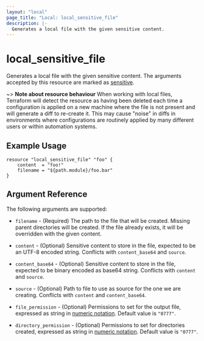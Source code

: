 ```yaml
---
layout: "local"
page_title: "Local: local_sensitive_file"
description: |-
  Generates a local file with the given sensitive content.
---
```


# local_sensitive_file

Generates a local file with the given sensitive content.
The arguments accepted by this resource are marked as
[sensitive](https://learn.hashicorp.com/tutorials/terraform/sensitive-variables).

~> **Note about resource behaviour**
When working with local files, Terraform will detect the resource
as having been deleted each time a configuration is applied on a new machine
where the file is not present and will generate a diff to re-create it. This
may cause "noise" in diffs in environments where configurations are routinely
applied by many different users or within automation systems.

## Example Usage

```hcl
resource "local_sensitive_file" "foo" {
    content  = "foo!"
    filename = "${path.module}/foo.bar"
}
```

## Argument Reference

The following arguments are supported:

* `filename` - (Required) The path to the file that will be created.
  Missing parent directories will be created.
  If the file already exists, it will be overridden with the given content.

* `content` - (Optional) Sensitive content to store in the file, expected to be an UTF-8 encoded string.
  Conflicts with `content_base64` and `source`.

* `content_base64` - (Optional) Sensitive content to store in the file, expected to be binary encoded as base64 string.
  Conflicts with `content` and `source`.

* `source` - (Optional) Path to file to use as source for the one we are creating.
  Conflicts with `content` and `content_base64`.

* `file_permission` - (Optional) Permissions to set for the output file, expressed as string in
  [numeric notation](https://en.wikipedia.org/wiki/File-system_permissions#Numeric_notation).
  Default value is `"0777"`.

* `directory_permission` - (Optional) Permissions to set for directories created, expressed as string in
  [numeric notation](https://en.wikipedia.org/wiki/File-system_permissions#Numeric_notation).
  Default value is `"0777"`.
